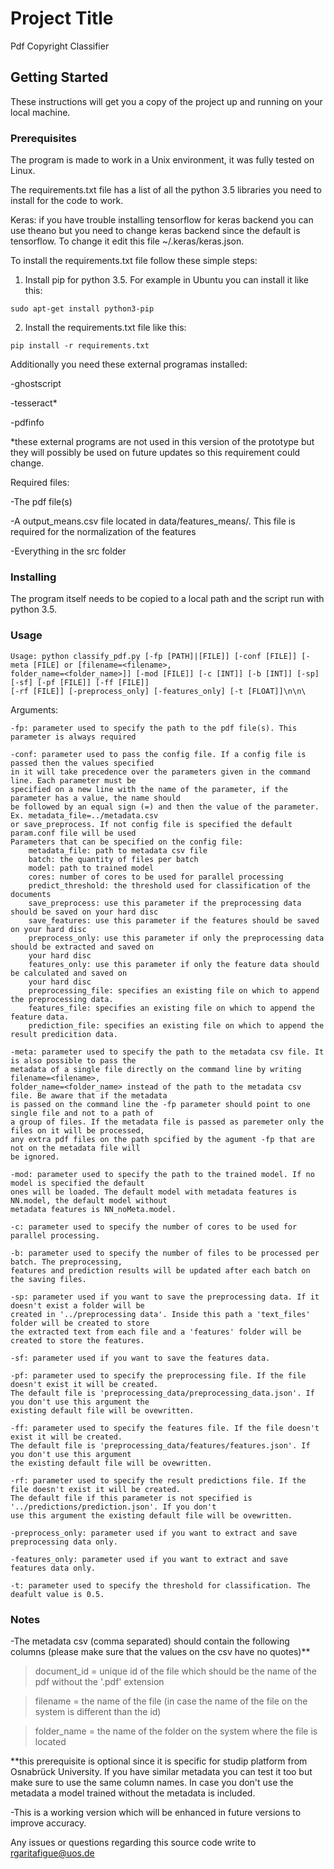 # Project Title

Pdf Copyright Classifier

## Getting Started

These instructions will get you a copy of the project up and running on your local machine.

### Prerequisites

The program is made to work in a Unix environment, it was fully tested on Linux.

The requirements.txt file has a list of all the python 3.5 libraries you need to install for the 
code to work.

Keras: if you have trouble installing tensorflow for keras backend you can use theano but you need to change keras 
backend since the default is tensorflow. To change it edit this file ~/.keras/keras.json.


To install the requirements.txt file follow these simple steps:

1. Install pip for python 3.5. For example in Ubuntu you can install it like this:

```
sudo apt-get install python3-pip 
```
2. Install the requirements.txt file like this:
```
pip install -r requirements.txt
```

Additionally you need these external programas installed:

-ghostscript

-tesseract*

-pdfinfo

*these external programs are not used in this version of the prototype but they will possibly be used on future updates so this requirement could change.


Required files:

-The pdf file(s)

-A output_means.csv file located in data/features_means/. This file is required for the normalization of the features

-Everything in the src folder

### Installing

The program itself needs to be copied to a local path and the script run with python 3.5.

### Usage
```
Usage: python classify_pdf.py [-fp [PATH]|[FILE]] [-conf [FILE]] [-meta [FILE] or [filename=<filename>,
folder_name=<folder_name>]] [-mod [FILE]] [-c [INT]] [-b [INT]] [-sp] [-sf] [-pf [FILE]] [-ff [FILE]] 
[-rf [FILE]] [-preprocess_only] [-features_only] [-t [FLOAT]]\n\n\
```
Arguments:

    -fp: parameter used to specify the path to the pdf file(s). This parameter is always required
    
    -conf: parameter used to pass the config file. If a config file is passed then the values specified
    in it will take precedence over the parameters given in the command line. Each parameter must be 
    specified on a new line with the name of the parameter, if the parameter has a value, the name should 
    be followed by an equal sign (=) and then the value of the parameter. Ex. metadata_file=../metadata.csv 
    or save_preprocess. If not config file is specified the default param.conf file will be used 
    Parameters that can be specified on the config file:
        metadata_file: path to metadata csv file
        batch: the quantity of files per batch
        model: path to trained model
        cores: number of cores to be used for parallel processing
        predict_threshold: the threshold used for classification of the documents
        save_preprocess: use this parameter if the preprocessing data should be saved on your hard disc
        save_features: use this parameter if the features should be saved on your hard disc
        preprocess_only: use this parameter if only the preprocessing data should be extracted and saved on
        your hard disc
        features_only: use this parameter if only the feature data should be calculated and saved on 
        your hard disc
        preprocessing_file: specifies an existing file on which to append the preprocessing data.
        features_file: specifies an existing file on which to append the feature data.
        prediction_file: specifies an existing file on which to append the result predicition data.
    
    -meta: parameter used to specify the path to the metadata csv file. It is also possible to pass the 
    metadata of a single file directly on the command line by writing filename=<filename>,
    folder_name=<folder_name> instead of the path to the metadata csv file. Be aware that if the metadata 
    is passed on the command line the -fp parameter should point to one single file and not to a path of 
    a group of files. If the metadata file is passed as paremeter only the files on it will be processed,
    any extra pdf files on the path spcified by the agument -fp that are not on the metadata file will
    be ignored.
    
    -mod: parameter used to specify the path to the trained model. If no model is specified the default 
    ones will be loaded. The default model with metadata features is NN.model, the default model without 
    metadata features is NN_noMeta.model.
    
    -c: parameter used to specify the number of cores to be used for parallel processing. 
    
    -b: parameter used to specify the number of files to be processed per batch. The preprocessing, 
    features and prediction results will be updated after each batch on the saving files.
    
    -sp: parameter used if you want to save the preprocessing data. If it doesn't exist a folder will be 
    created in '../preprocessing data'. Inside this path a 'text_files' folder will be created to store 
    the extracted text from each file and a 'features' folder will be created to store the features.
    
    -sf: parameter used if you want to save the features data.
    
    -pf: parameter used to specify the preprocessing file. If the file doesn't exist it will be created.
    The default file is 'preprocessing_data/preprocessing_data.json'. If you don't use this argument the 
    existing default file will be ovewritten.
    
    -ff: parameter used to specify the features file. If the file doesn't exist it will be created.
    The default file is 'preprocessing_data/features/features.json'. If you don't use this argument
    the existing default file will be ovewritten.
    
    -rf: parameter used to specify the result predictions file. If the file doesn't exist it will be created. 
    The default file if this parameter is not specified is '../predictions/prediction.json'. If you don't 
    use this argument the existing default file will be ovewritten.
    
    -preprocess_only: parameter used if you want to extract and save preprocessing data only.
    
    -features_only: parameter used if you want to extract and save features data only.
    
    -t: parameter used to specify the threshold for classification. The deafult value is 0.5.

### Notes

-The metadata csv (comma separated) should contain the following columns (please make sure that the values on the csv have no quotes)**

>document_id = unique id of the file which should be the name of the pdf without the '.pdf' extension

>filename = the name of the file (in case the name of the file on the system is different than the id)

>folder_name = the name of the folder on the system where the file is located

**this prerequisite is optional since it is specific for studip platform from Osnabrück University. If you have similar metadata you can test it too but make sure to use the same column names. In case you don't use the metadata a model trained without the metadata is included.

-This is a working version which will be enhanced in future versions to improve accuracy.

Any issues or questions regarding this source code write to rgaritafigue@uos.de 
